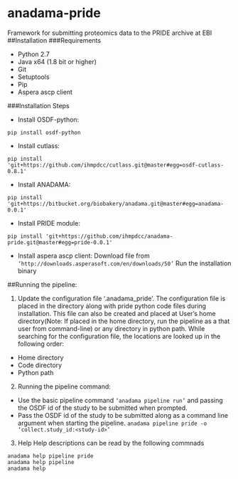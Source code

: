 # anadama-pride
Framework for submitting proteomics data to the PRIDE archive at EBI 
##Installation
###Requirements
- Python 2.7
- Java x64 (1.8 bit or higher)
- Git
- Setuptools
- Pip
- Aspera ascp client

###Installation Steps
* Install OSDF-python:
```
pip install osdf-python
```
* Install cutlass:
```
pip install 'git+https://github.com/ihmpdcc/cutlass.git@master#egg=osdf-cutlass-0.8.1'
```
* Install ANADAMA:
```
pip install 'git+https://bitbucket.org/biobakery/anadama.git@master#egg=anadama-0.0.1'
```
* Install PRIDE module:
```
pip install 'git+https://github.com/ihmpdcc/anadama-pride.git@master#egg=pride-0.0.1'
```
* Install aspera ascp client:
Download file from `‘http://downloads.asperasoft.com/en/downloads/50’`
Run the installation binary

##Running the pipeline:

1. Update the configuration file ‘.anadama_pride’.
The configuration file is placed in the directory along with pride python code files during installation. 
This file can also be created and placed at User’s home directory(Note: If placed in the home directory, run the pipeline as a that user from command-line) or any directory in python path. While searching for the configuration file, the locations are looked up in the following order:
  - Home directory
  - Code directory
  - Python path

2. Running the pipeline command:

  - Use the basic pipeline command ```‘anadama pipeline run’```
and passing the OSDF id of the study to be submitted when prompted.
  - Pass the OSDF id of the study to be submitted along as a command line argument when starting the pipeline.
```anadama pipeline pride -o ‘collect.study_id:<study-id>’```

3. Help
Help descriptions can be read by the following commnads
```
anadama help pipeline pride
anadama help pipeline
anadama help
```
